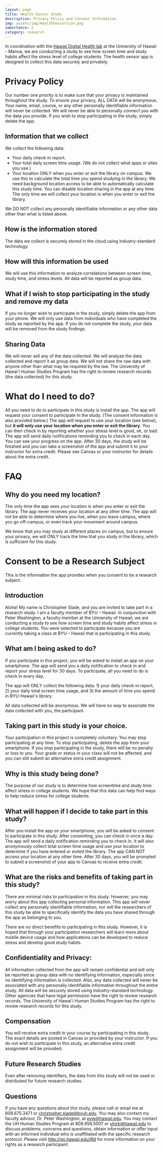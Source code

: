 ```yaml
---
layout: page
title: Health Sensor Study
description: Privacy Policy and Consent Information
img: assets/img/HealthSensorIcon.png
importance: 1
category: research
---
```


In coordination with the [Hawaii Digital Health lab](https://peterwashington.github.io) at the University of Hawaii - Manoa, we are conducting a study to see how screen time and study habits affect the stress level of college students. The health sensor app is designed to collect this data securely and privately.

# Privacy Policy 

Our number one priority is to make sure that your privacy is maintained throughout the study. To ensure your privacy, ALL DATA will be anonymous. Your name, email, course, or any other personally identifiable information will never be collected. We will never be able to personally connect you with the data you provide. If you wish to stop participating in the study, simply delete the app.

## Information that we collect
We collect the following data:
* Your daily check-in report.
* Your total daily screen time usage. (We do not collect what apps or sites you use.)
* Your location ONLY when you enter or exit the library on campus. We use this to calculate the total time you spend studying in the library. We need background location access to be able to automatically calculate this study time. You can disable location sharing in the app at any time. The only time we will collect your location is when you enter or exit the library.

We DO NOT collect any personally identifiable information or any other data other than what is listed above.

## How is the information stored
The data we collect is securely stored in the cloud using industry-standard technology.

## How will this information be used
We will use this information to analyze correlations between screen time, study time, and stress levels. All data will be reported as group data.

## What if I wish to stop participating in the study and remove my data
If you no longer wish to participate in the study, simply delete the app from your phone. We will only use data from individuals who have completed the study as reported by the app. If you do not complete the study, your data will be removed from the study findings.

## Sharing Data
We will never sell any of the data collected. We will analyze the data collected and report it as group data. We will not share the raw data with anyone other than what may be required by the law. The University of Hawai'i Human Studies Program has the right to review research records (the data collected) for this study. 

# What do I need to do?

All you need to do to participate in this study is install the app. The app will request your consent to participate in the study. (The consent information is also provided below.) The app will request to use your location (see below), but **it will only use your location when you enter or exit the library**. You can then check in by reporting whether your stress level is good, ok, or bad. The app will send daily notifications reminding you to check in each day. You can see your progress on the app. After 30 days, the study will be finished and you can take a screenshot of the app and submit it to your instructor for extra credit. Please see Canvas or your instructor for details about the extra credit.

# FAQ 

## Why do you need my location?

The only time the app sees your location is when you enter or exit the library. The app never receives your location at any other time. The app will not be able to determine where you live, when you leave campus, where you go off-campus, or even track your movement around campus.

We know that you may study at different places on campus, but to ensure your privacy, we will ONLY track the time that you study in the library, which is sufficient for this study.

# Consent to be a Research Subject

This is the information the app provides when you consent to be a research subject.

## Introduction

Aloha! My name is Christopher Slade, and you are invited to take part in a research study. I am a faculty member of BYU – Hawaii. In conjunction with Peter Washington, a faculty member at the University of Hawaii, we are conducting a study to see how screen time and study habits affect stress in college students. You were selected to participate because you are currently taking a class at BYU – Hawaii that is participating in this study.

## What am I being asked to do? 

If you participate in this project, you will be asked to install an app on your smartphone. The app will send you a daily notification to check in and report your stress level for 30 days. To participate, all you need to do is check in every day.

The app will ONLY collect the following data: 1) your daily check-in report, 2) your daily total screen time usage, and 3) the amount of time you spend in BYU-Hawaii's library.

All data collected will be anonymous. We will have no way to associate the data collected with you, the participant.


## Taking part in this study is your choice. 

Your participation in this project is completely voluntary. You may stop participating at any time. To stop participating, delete the app from your smartphone. If you stop participating in the study, there will be no penalty or loss to you. Your grade or status in your class will not be affected, and you can still submit an alternative extra credit assignment.

## Why is this study being done?
The purpose of our study is to determine how screentime and study time affect stress in college students. We hope that this data can help find ways to help reduce stress for college students.

## What will happen if I decide to take part in this study?

After you install the app on your smartphone, you will be asked to consent to participate in this study. After consenting, you can check in once a day. The app will send a daily notification reminding you to check in.  It will also anonymously collect total screen time usage and use your location to determine if you have entered or exited the library. The app CAN NOT access your location at any other time. After 30 days, you will be prompted to submit a screenshot of your app to Canvas to receive extra credit.

## What are the risks and benefits of taking part in this study?

There are minimal risks to participation in this study. However, you may worry about this app collecting personal information. This app will never collect any personally identifiable information, nor will the researchers of this study be able to specifically identify the data you have shared through the app as belonging to you.

There are no direct benefits to participating in this study. However, it is hoped that through your participation researchers will learn more about mobile device usage and how applications can be developed to reduce stress and develop good study habits.


## Confidentiality and Privacy: 

All information collected from the app will remain confidential and will only be reported as group data with no identifying information, especially since no identifying information is collected. Also, any data collected will never be associated with any personally identifiable information throughout the entire study. All data will be securely stored using industry-standard technology. Other agencies that have legal permission have the right to review research records. The University of Hawai'i Human Studies Program has the right to review research records for this study.

## Compensation

You will receive extra credit in your course by participating in this study. The exact details are posted in Canvas or provided by your instructor. If you do not wish to participate in this study, an alternative extra credit assignment will be provided.

## Future Research Studies

Even after removing identifiers, the data from this study will not be used or distributed for future research studies.  

## Questions

If you have any questions about this study, please call or email me at 808.675.3471 or christopher.slade@byuh.edu. You may also contact my faculty advisor, Dr. Peter Washington, at pyw@hawaii.edu. You may contact the UH Human Studies Program at 808.956.5007 or uhirb@hawaii.edu to discuss problems, concerns and questions, obtain information or offer input with an informed individual who is unaffiliated with the specific research protocol. Please visit http://go.hawaii.edu/jRd for more information on your rights as a research participant.

